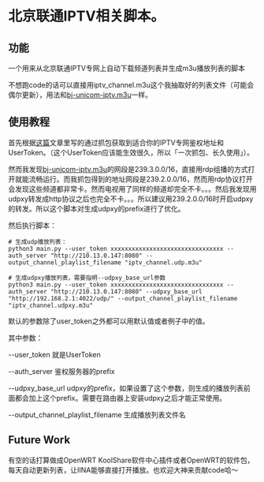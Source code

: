 # 北京联通IPTV相关脚本。

## 功能
一个用来从北京联通IPTV专网上自动下载频道列表并生成m3u播放列表的脚本

不想跑code的话可以直接用iptv_channel.m3u这个我抽取好的列表文件（可能会偶尔更新），用法和[bj-unicom-iptv.m3u](https://gist.github.com/sdhzdmzzl/93cf74947770066743fff7c7f4fc5820)一样。


## 使用教程 

首先根据[这篇](http://127.0.0.1:4000/2020/05/31/bjunicom-network.html#%E8%8E%B7%E5%8F%96iptv%E9%A2%91%E9%81%93%E5%88%97%E8%A1%A8%E7%9A%84%E8%84%9A%E6%9C%AC)文章里写的通过抓包获取到适合你的IPTV专网鉴权地址和UserToken。（这个UserToken应该能生效很久，所以「一次抓包、长久使用」）。

然而我发现[bj-unicom-iptv.m3u](https://gist.github.com/sdhzdmzzl/93cf74947770066743fff7c7f4fc5820)的网段是239.3.0.0/16，直接用rdp组播的方式打开就能流畅运行。而我抓包得到的地址网段是239.2.0.0/16，然而用rdp协议打开会发现这些频道都非常卡。然而电视用了同样的频道却完全不卡。。。然后我发现用udpxy转发成http协议之后也完全不卡。。。所以建议用239.2.0.0/16时开启udpxy的转发。所以这个脚本对生成udpxy的prefix进行了优化。

然后执行脚本：

```
# 生成udp播放列表：
python3 main.py --user_token xxxxxxxxxxxxxxxxxxxxxxxxxxxxxxxx --auth_server "http://210.13.0.147:8080" --output_channel_playlist_filename "iptv_channel.udp.m3u"

# 生成udpxy播放列表，需要指明--udpxy_base_url参数
python3 main.py --user_token xxxxxxxxxxxxxxxxxxxxxxxxxxxxxxxx --auth_server "http://210.13.0.147:8080" --udpxy_base_url "http://192.168.2.1:4022/udp/" --output_channel_playlist_filename "iptv_channel.udpxy.m3u"
```

默认的参数除了user_token之外都可以用默认值或者例子中的值。

其中参数：

--user_token 就是UserToken

--auth_server 鉴权服务器的prefix

--udpxy_base_url udpxy的prefix，如果设置了这个参数，则生成的播放列表前面都会加上这个prefix。需要在路由器上安装udpxy之后才能正常使用。

--output_channel_playlist_filename 生成播放列表文件名

## Future Work

有空的话打算做成OpenWRT KoolShare软件中心插件或者OpenWRT的软件包，每天自动更新列表，让IINA能够直接打开播放。也欢迎大神来贡献code哈～